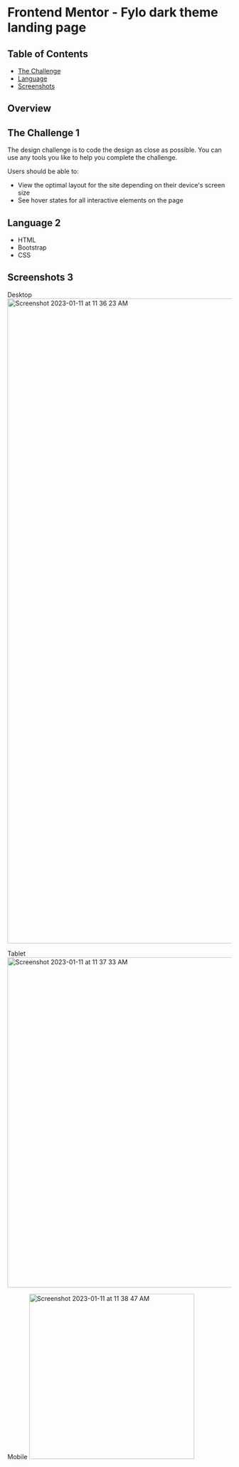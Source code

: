 # Frontend Mentor - Fylo dark theme landing page

## Table of Contents
- [The Challenge](#challenge-1)
- [Language](#language-2)
- [Screenshots](#screenshots-3)

## Overview

## The Challenge 1

The design challenge is to code the design as close as possible. You can use any tools you like to help you complete the challenge.

Users should be able to:

-   View the optimal layout for the site depending on their device's screen size
-   See hover states for all interactive elements on the page

## Language 2
* HTML
* Bootstrap
* CSS

## Screenshots 3

Desktop 
<img width="1447" alt="Screenshot 2023-01-11 at 11 36 23 AM" src="https://user-images.githubusercontent.com/96286575/211901294-cc0103aa-de6b-44df-9176-f96f4f489b13.png">

Tablet
<img width="741" alt="Screenshot 2023-01-11 at 11 37 33 AM" src="https://user-images.githubusercontent.com/96286575/211901507-7682efef-bd01-446a-b91f-0752652f3532.png">

Mobile
<img width="371" alt="Screenshot 2023-01-11 at 11 38 47 AM" src="https://user-images.githubusercontent.com/96286575/211901698-41bb1842-e52c-4619-96fd-3cf750b652f4.png">




